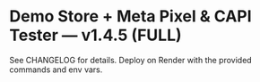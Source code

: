 # Demo Store + Meta Pixel & CAPI Tester — v1.4.5 (FULL)

See CHANGELOG for details. Deploy on Render with the provided commands and env vars.
